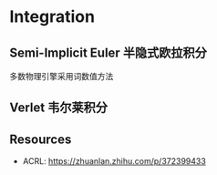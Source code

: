 
# Integration


## Semi-Implicit Euler 半隐式欧拉积分

多数物理引擎采用词数值方法

## Verlet 韦尔莱积分



## Resources

- ACRL: https://zhuanlan.zhihu.com/p/372399433